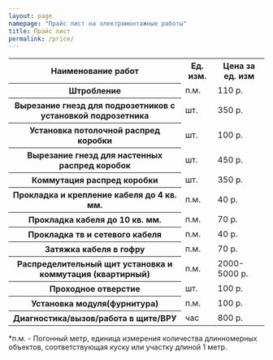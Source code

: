 ```yaml
---
layout: page
namepage: "Прайс лист на электромонтажные работы"
title: Прайс лист
permalink: /price/
---
```

<table>
  <tr class="tablehead">
	<th>Наименование работ</th>
	<th class="a-center">Ед. изм.</th>
	<th class="a-center">Цена за ед. изм</th>
  </tr>
  <tr>
	<th>Штробление</th>
	<td class="a-center">п.м.</td>
	<td class="a-right">110 р.</td>
  </tr>
  <tr>
	<th>Вырезание гнезд для подрозетников с установкой подрозетника</th>
	<td class="a-center">шт.</td>
	<td class="a-right">350 р.</td>
  </tr>
  <tr>
    <th>Установка потолочной распред коробки</th>
	<td class="a-center">шт.</td>
    <td class="a-right">100 р.</td>
  </tr>
  <tr>
	<th>Вырезание гнезд для настенных распред коробок</th>
	<td class="a-center">шт.</td>
	<td class="a-right">450 р.</td>
  </tr>
  <tr>
	<th>Коммутация распред коробки</th>
	<td class="a-center">шт.</td>
 	<td class="a-right">350 р.</td>
  </tr>
  <tr>
	<th>Прокладка и крепление кабеля до 4 кв. мм.</th>
	<td class="a-center">п.м.</td>
	<td class="a-right">40 р.</td>
  </tr>
  <tr>
	<th>Прокладка кабеля до 10 кв. мм.</th>
	<td class="a-center">п.м.</td>
	<td class="a-right">70 р.</td>
  </tr>
  <tr>
	<th>Прокладка тв и сетевого кабеля</th>
	<td class="a-center">п.м.</td>
	<td class="a-right">40 р.</td>
  </tr>
  <tr>
	<th>Затяжка кабеля в гофру</th>
	<td class="a-center">п.м.</td>
	<td class="a-right">70 р.</td>
  </tr>
  <tr>
	<th>Распределительный щит установка и коммутация (квартирный)</th>
	<td class="a-center">п.м.</td>
	<td class="a-right">2000-5000 р.</td>
  </tr>
  <tr>
	<th>Проходное отверстие</th>
	<td class="a-center">шт.</td>
	<td class="a-right">100 р.</td>
  </tr>
  <tr>
	<th>Установка модуля(фурнитура)</th>
	<td class="a-center">п.м.</td>
	<td class="a-right">100 р.</td>
  </tr>
  <tr>
 	<th>Диагностика/вызов/работа в щите/ВРУ</th>
	<td class="a-center">час</td>
	<td class="a-right">800 р.</td>
  </tr>
</table>
<p>
*п.м. - Погонный метр, единица измерения количества длинномерных объектов, соответствующая куску или участку длиной 1 метр. 
</p> 